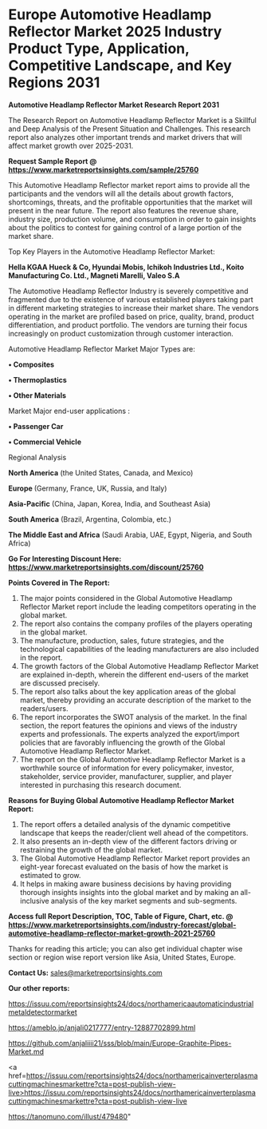 # Europe Automotive Headlamp Reflector Market 2025 Industry Product Type, Application, Competitive Landscape, and Key Regions 2031
<strong>Automotive Headlamp Reflector Market Research Report 2031</strong>

The Research Report on Automotive Headlamp Reflector Market is a Skillful and Deep Analysis of the Present Situation and Challenges. This research report also analyzes other important trends and market drivers that will affect market growth over 2025-2031.

<strong>Request Sample Report @ <a href=https://www.marketreportsinsights.com/sample/25760>https://www.marketreportsinsights.com/sample/25760</a></strong>

This Automotive Headlamp Reflector market report aims to provide all the participants and the vendors will all the details about growth factors, shortcomings, threats, and the profitable opportunities that the market will present in the near future. The report also features the revenue share, industry size, production volume, and consumption in order to gain insights about the politics to contest for gaining control of a large portion of the market share.

Top Key Players in the Automotive Headlamp Reflector Market:

<strong>Hella KGAA Hueck & Co, Hyundai Mobis, Ichikoh Industries Ltd., Koito Manufacturing Co. Ltd., Magneti Marelli, Valeo S.A</strong>

The Automotive Headlamp Reflector Industry is severely competitive and fragmented due to the existence of various established players taking part in different marketing strategies to increase their market share. The vendors operating in the market are profiled based on price, quality, brand, product differentiation, and product portfolio. The vendors are turning their focus increasingly on product customization through customer interaction.

Automotive Headlamp Reflector Market Major Types are:

<strong>• Composites

• Thermoplastics

• Other Materials</strong>

Market Major end-user applications :

<strong>• Passenger Car

• Commercial Vehicle</strong>

Regional Analysis

</u><strong><b>North America</b></strong> (the United States, Canada, and Mexico)

<strong><b>Europe </b></strong>(Germany, France, UK, Russia, and Italy)

<strong><b>Asia-Pacific</b></strong> (China, Japan, Korea, India, and Southeast Asia)

<strong><b>South America</b></strong> (Brazil, Argentina, Colombia, etc.)

<strong><b>The Middle East and Africa</b></strong> (Saudi Arabia, UAE, Egypt, Nigeria, and South Africa)

<strong>Go For Interesting Discount Here: <a href=https://www.marketreportsinsights.com/discount/25760>https://www.marketreportsinsights.com/discount/25760</a></strong>

<strong>Points Covered in The Report:</strong>
<ol>
  <li>The major points considered in the Global Automotive Headlamp Reflector Market report include the leading competitors operating in the global market.</li>
  <li>The report also contains the company profiles of the players operating in the global market.</li>
  <li>The manufacture, production, sales, future strategies, and the technological capabilities of the leading manufacturers are also included in the report.</li>
  <li>The growth factors of the Global Automotive Headlamp Reflector Market are explained in-depth, wherein the different end-users of the market are discussed precisely.</li>
  <li>The report also talks about the key application areas of the global market, thereby providing an accurate description of the market to the readers/users.</li>
  <li>The report incorporates the SWOT analysis of the market. In the final section, the report features the opinions and views of the industry experts and professionals. The experts analyzed the export/import policies that are favorably influencing the growth of the Global Automotive Headlamp Reflector Market.</li>
  <li>The report on the Global Automotive Headlamp Reflector Market is a worthwhile source of information for every policymaker, investor, stakeholder, service provider, manufacturer, supplier, and player interested in purchasing this research document.</li>
</ol>
<strong>Reasons for Buying Global Automotive Headlamp Reflector Market Report:</strong>

<ol>
  <li>The report offers a detailed analysis of the dynamic competitive landscape that keeps the reader/client well ahead of the competitors.</li>
  <li>It also presents an in-depth view of the different factors driving or restraining the growth of the global market.</li>
  <li>The Global Automotive Headlamp Reflector Market report provides an eight-year forecast evaluated on the basis of how the market is estimated to grow.</li>
  <li>It helps in making aware business decisions by having providing thorough insights insights into the global market and by making an all-inclusive analysis of the key market segments and sub-segments.</li>
</ol>
<strong>Access full Report Description, TOC, Table of Figure, Chart, etc. @ <a href=https://www.marketreportsinsights.com/industry-forecast/global-automotive-headlamp-reflector-market-growth-2021-25760>https://www.marketreportsinsights.com/industry-forecast/global-automotive-headlamp-reflector-market-growth-2021-25760</a></strong>


Thanks for reading this article; you can also get individual chapter wise section or region wise report version like Asia, United States, Europe.

<strong>Contact Us:</strong>
sales@marketreportsinsights.com

<strong>Our other reports:</strong>

<a href=https://issuu.com/reportsinsights24/docs/northamericaautomaticindustrialmetaldetectormarket>https://issuu.com/reportsinsights24/docs/northamericaautomaticindustrialmetaldetectormarket</a>

<a href=https://ameblo.jp/anjali0217777/entry-12887702899.html>https://ameblo.jp/anjali0217777/entry-12887702899.html</a>

<a href=https://github.com/anjaliiii21/sss/blob/main/Europe-Graphite-Pipes-Market.md>https://github.com/anjaliiii21/sss/blob/main/Europe-Graphite-Pipes-Market.md</a>

<a href=https://issuu.com/reportsinsights24/docs/northamericainverterplasmacuttingmachinesmarkettre?cta=post-publish-view-live>https://issuu.com/reportsinsights24/docs/northamericainverterplasmacuttingmachinesmarkettre?cta=post-publish-view-live</a>

<a href=https://tanomuno.com/illust/479480>https://tanomuno.com/illust/479480</a>"
